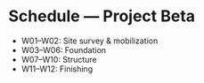 # Schedule — Project Beta

- W01–W02: Site survey & mobilization
- W03–W06: Foundation
- W07–W10: Structure
- W11–W12: Finishing
